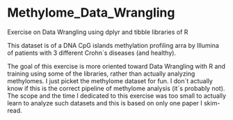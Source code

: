 # Methylome_Data_Wrangling
Exercise on Data Wrangling using dplyr and tibble libraries of R


This dataset is of a DNA CpG islands methylation profiling arra by Illumina of patients
with 3 different Crohn´s diseases (and healthy).

The goal of this exercise is more oriented toward Data Wrangling with R and training using 
some of the libraries, rather than actually analyzing methylomes. I just picket the methylome
dataset for fun. I don´t actually know if this is the correct pipeline of methylome analysis
(it´s probably not). The scope and the time I dedicated to this exercise was too small to
actually learn to analyze such datasets and this is based on only one paper I skim-read.
